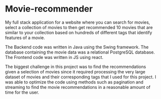 # Movie-recommender
My full stack application for a website where you can search for movies, select a collection of movies to then get recommended 10 movies that are similar to your collection based on hundreds of different tags that identify features of a movie.

The Backend code was written in Java using the Swing framework. The database containing the movie data was a relational PostgreSQL database.
The Frontend code was written in JS using react.

The biggest challenge in this project was to find the recommendations given a selection of movies since it required processing the very large dataset of movies and their corresponding tags that I used for this project. I was able to optimize the code using methods such as pagination and streaming to find the movie recommendations in a reasonable amount of time for the user.
